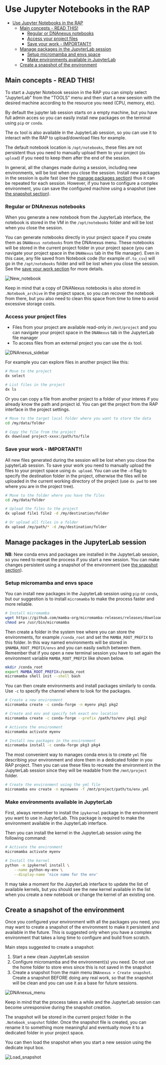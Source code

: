# Use Jupyter Notebooks in the RAP

- [Use Jupyter Notebooks in the RAP](#use-jupyter-notebooks-in-the-rap)
	- [Main concepts - READ THIS!](#main-concepts---read-this)
		- [Regular or DNAnexus notebooks](#regular-or-dnanexus-notebooks)
		- [Access your project files](#access-your-project-files)
		- [Save your work - IMPORTANT!!](#save-your-work---important)
	- [Manage packages in the JupyterLab session](#manage-packages-in-the-jupyterlab-session)
		- [Setup micromamba and envs space](#setup-micromamba-and-envs-space)
		- [Make environments available in JupyterLab](#make-environments-available-in-jupyterlab)
	- [Create a snapshot of the environment](#create-a-snapshot-of-the-environment)

## Main concepts - READ THIS!

To start a Jupyter Notebook session in the RAP you can simply select "JupyterLab" from the "TOOLS" menu and then start a new seesion with the desired machine according to the resource you need (CPU, memory, etc).

By default the jupyter lab session starts on a empty machine, but you have full admin acces so you can easily install new packages on the terminal using `pip` or `conda`.

The `dx` tool is also available in the JupyterLab session, so you can use it to interact with the RAP to upload/download files for example.

The default notebook location is `/opt/notebooks`, these files are not persistent thus you need to manually upload them to your project (`dx upload`) if you need to keep them after the end of the session. 

In general, all the changes made during a session, including new environments, will be lost when you close the session. Install new packages in the session is quite fast (see the [manage packages section](#manage-packages-in-the-jupyterlab-session)) thus it can be repeated for each session. However, if you have to configure a complex environment, you can save the configured machine using a snapshot (see [the snapshot section](#create-a-snapshot-of-the-environment)).

### Regular or DNAnexus notebooks

When you generate a new notebook from the JupyterLab interface, the notebook is stored in the VM in the `/opt/notebooks` folder and will be lost when you close the session.

You can generate notebooks directly in your project space if you create them as `DNANexus notebooks` from the DNAnexus menu. These notebooks will be stored in the current project folder in your project space (you can navigate your project space in the `DNANexus` tab in the file manager). Even in this case, any file saved from Notebook code (for example `df.to_csv`) will go in the `/opt/notebooks` folder and will be lost when you close the session. See the [save your work section](#save-your-work---important) for more details.

![New_notebook](images/New_notebook_buttons.png)

Keep in mind that a copy of DNANexus notebooks is also stored in `.Notebook_archive` in the project space, so you can recover the notebook from there, but you also need to clean this space from time to time to avoid excessive storage costs.

### Access your project files

- Files from your project are available read-only in `/mnt/project` and you can navigate your project space in the `DNANexus` tab in the JupyterLab file manager
- To access files from an external project you can use the `dx` tool.

![DNAnexus_sidebar](images/DNAnexus_sidebar.png)

For example you can explore files in another project like this:

```bash
# Move to the project
dx select

# List files in the project
dx ls
```

Or you can copy a file from another project to a folder of your interes if you already know the path and project id. You can get the project from the RAP interface in the project settings.

```bash
# Move to the target local folder where you want to store the data
cd /my/data/folder

# Copy the file from the project
dx download project-xxxx:/path/to/file
```

### Save your work - IMPORTANT!!

All new files generated during the session will be lost when you close the jupyterLab session. To save your work you need to manually upload the files to your project space using `dx upload`. You can use the `-d` flag to specify the destination folder in the project, otherwise the files will be uploaded in the current working directory of the project (use `dx pwd` to see where you are in the project tree).

```bash
# Move to the folder where you have the files
cd /my/data/folder

# Upload the files to the project
dx upload file1 file2 -d /my/destination/folder

# Or upload all files in a folder
dx upload /my/path/* -d /my/destination/folder
```

## Manage packages in the JupyterLab session

**NB**: New conda envs and packages are installed in the JupyterLab session, so you need to repeat the process if you start a new session. You can make changes persistent using a snapshot of the environment (see [the snapshot section](#create-a-snapshot-of-the-environment)).

### Setup micromamba and envs space

You can install new packages in the JupyterLab session using `pip` or `conda`, but our suggestion is to install `micromamba` to make the process faster and more reliable.

```bash
# Install micromamba
wget https://github.com/mamba-org/micromamba-releases/releases/download/2.0.2-2/micromamba-linux-64 -O /usr/bin/micromamba
chmod a+x /usr/bin/micromamba
```

Then create a folder in the system tree where you can store the environments, for example `/conda_root` and set the `MAMBA_ROOT_PREFIX` to this folder. In this way named environments will be stored in `$MAMBA_ROOT_PREFIX/envs` and you can easily switch between them. Remember that if you open a new terminal session you have to set again the environment variable `MAMBA_ROOT_PREFIX` like shown below.

```bash
mkdir /conda_root
export MAMBA_ROOT_PREFIX=/conda_root
micromamba shell init --shell bash 
```

You can then create environments and install packages similarly to conda. Use `-c` to specify the channel where to look for the packages.

```bash
# Create a new environment
micromamba create -c conda-forge -n myenv pkg1 pkg2

# Create and env and specify teh exact env location
micromamba create -c conda-forge --prefix /path/to/env pkg1 pkg2

# Activate the environment
micromamba activate myenv

# Install new packages in the environment
micromamba install -c conda-forge pkg3 pkg4
```

The most convenient way to manages conda envs is to create `yml` file describing your environment and store them in a dedicated folder in you RAP project. Then you can use these files to recreate the environment in the JupyterLab session since they will be readable from the `/mnt/project` folder.

```bash
# Create the environment using the yml file
micromamba env create -n mynewenv -f /mnt/project/path/to/env.yml
```

### Make environments available in JupyterLab

First, always remember to install the `ipykernel` package in the environment you want to use in JupyterLab. This package is required to make the environment available in the JupyterLab interface.

Then you can install the kernel in the JupyterLab session using the following command:

```bash
# Activate the environment
micromamba activate myenv

# Install the kernel
python -m ipykernel install \
	--name python-my-env \
	--display-name 'nice name for the env'
```

It may take a moment for the JupyterLab interface to update the list of available kernels, but you should see the new kernel available in the list when you create a new notebook or change the kernel of an existing one.

## Create a snapshot of the environment

Once you configured your environment with all the packages you need, you may want to create a snapshot of the environment to make it persistent and available in the future. This is suggested only when you have a complex environment that takes a long time to configure and build from scratch.

Main steps suggested to create a snapshot:

1. Start a new clean JupyterLab session
2. Configure micromamba and the environment(s) you need. Do not use the home folder to store envs since this is not saved in the snapshot
3. Create a snapshot from the main menu `DNAnexus > Create snapshot`. Create a snapshot BEFORE doing any real work, so that the snapshot will be clean and you can use it as a base for future sessions.

![DNAnexus_menu](images/DNAnexus_menu.png)

Keep in mind that the process takes a while and the JupyterLab session can become unresponsive during the snapshot creation.

The snapshot will be stored in the current project folder in the `.Notebook_snapshot` folder. Once the snapshot file is created, you can rename it to something more meaningful and eventually move it to a dedicated folder in your project space.

You can then load the snapshot when you start a new session using the dedicate input box.

![Load_snapshot](images/Jupyterlab_launch_box.png)

